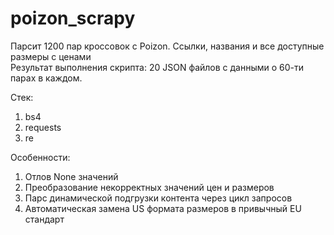 ﻿# poizon_scrapy

Парсит 1200 пар кроссовок с Poizon. Ссылки, названия и все доступные размеры с ценами  
Результат выполнения скрипта: 20 JSON файлов с данными о 60-ти парах в каждом.  

Стек:  
  1. bs4  
  2. requests  
  3. re  

  Особенности:  
  1. Отлов None значений  
  2. Преобразование некорректных значений цен и размеров  
  3. Парс динамической подгрузки контента через цикл запросов  
  4. Автоматическая замена US формата размеров в привычный EU стандарт    
